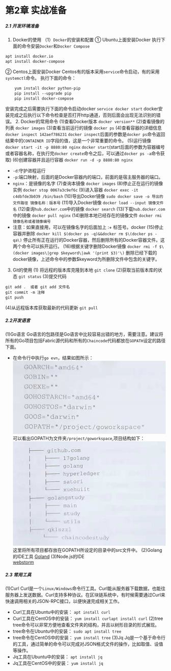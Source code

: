 # 第2章 实战准备
##### 2.1 开发环境准备
1. Docker的使用
（1）`Docker`的安装和配置
① Ubuntu上面安装Docker
执行下面的命令安装`Docker`和`Docker Compose`
```
apt install docker.io
apt install docker-compose
```
② Centos上面安装Docker
Centos有的版本采用`service`命令启动，有的采用`systemctl`命令。
执行下面的命令：
```
	yum install docker python-pip
	pip install --upgrade pip
	pip install docker-compose
```
安装完成之后需要执行下面的命令启动docker
	`service docker start`
docker安装完成之后执行以下命令检查是否打开http通道，否则后面会出现无法识别的错误。
2. Docker的常用命令
(1)查看Docker版本
    `docker version**`
(2)查看镜像的列表
    `docker images`
(3)查看当前运行的镜像
    `docker ps`
(4)查看容器的详细信息
    `docker inspect 142aef786231`
`docker inspect`后面的参数是`docker ps`命令返回结果中的`CONTAINER ID`字段的值，这是一个非常重要的命令。
(5)运行镜像
	`docker start -it -p 8880:80 nginx`
`docker start`(start后面的参数为容器编号或者容器名称，在执行完`docker create`命令之后，可以通过`docker ps -a`命令获取)
(6)创建容器并且运行容器
	`docker run -d -p 8880:80 nginx`
- `-d`:守护进程运行
- `-p`:端口映射，后面的是Docker容器内的端口，前面的是宿主服务器的端口。
- `nginx`：是镜像的名字
(7)查询本镜像
    `docker images`
(8)停止正在运行的镜像实例
    `docker stop 0067a3c9ef6c`
(9)进入容器
    `docker exec -it c4dbfde3b039 /bin/bash`
(10)导出Docker镜像
    `sudo docker save -o 导出的文件路径 镜像名称：版本号`
(11)导入Docker镜像
    `docker load --input 镜像文件名`
(12)查询`hub.docker.com`中的镜像
    `docker search`
(13)下载`hub.docker.com`中的镜像
    `docker pull nginx`
(14)删除本地已经存在的镜像文件
	`docker rmi 镜像名称或者镜像编号`
- 注意：如果直接用，可以在镜像名字的后面加上 :+ 标签号。docker
(15)停止容器并删除
	`docker kill $(docker ps -q)&&docker rm $\(docker ps -qa\)`
停止所有正在运行的Docker容器，然后删除所有的Docker容器文件。这两个命令可以拆开运行。
(16)根据关键字删除Docker镜像
	`docker rmi -f $\(docker images\|grep $keyword\|awk '(print $3)'\)`
删除已经下载的docker镜像，上述命令中的参数$keyword为所删除文件中包含的关键字。
3. Git的使用
(1) 将远程的版本库克隆到本地
  	`git clone`
(2)获取当前版本库的状态
	`git status`
(3)提交代码
```
git add .  或者 git add 文件名
git commit -m 注释
git push
```
(4)从远程版本库获取最新的代码更新
	`git pull`
##### 2.2开发语言
(1)Go语言
Go语言的包路径是Go语言中比较容易出错的地方，需要注意。建议将所有的Go项目包括Fabric源代码和所有的`Chaincode`代码都放在`GOPATH`设定的路径下面。
- 在命令行中执行`go evn`，结果如图所示：
![](img/21.jpg)
可以看出GOPATH为文件夹`/project/goworkspace`,项目结构如下：
![](img/22.jpg)
这里将所有项目都存放在GOPATH所设定的目录中的src文件中。
(2)Golang的IDE工具
[Goland](https://www.jetbrains.com/go)
(3)Node.js的IDE  
[webstorm](https://www.jetbrains.com/webstorm)
##### 2.3 常用工具
(1)Curl
Curl是一个`Linux/Windows`命令行工具。Curl能从服务器下载数据，也能往服务器上发送数据。Curl支持多种协议。在区块链系统中，有时候需要通过Curl来快速调用相关的JSON-RPC接口，以便快速完成相关工作。
- Curl工具在Ubuntu中的安装：
  `apt install curl`
- Curl工具在CentOS中的安装：
  `yum install curlapt install curl`
(2)tree
tree命令可以非常方便地查看文件夹的结构，并且以树形目录的形式展现。
- tree命令在Ubuntu中的安装：
  `sudo apt install tree`
- tree命令在CentOS中的安装：
  `yum install tree`
(3)Jq
Jq是一个基于命令行的工具，通过简单的命令可以完成对JSON格式文件的操作，比如取值、设值等操作。
- Jq工具在Ubuntu中的安装：
  `apt install jq`
- Jq工具在CentOS中的安装：
  `yum install jq`